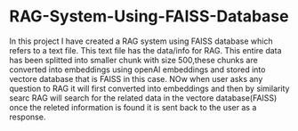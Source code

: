 # RAG-System-Using-FAISS-Database
In this project I have created a RAG system using FAISS database which refers to a text file. This text file has the data/info for RAG. This entire data has been splitted into smaller chunk with size 500,these chunks are converted into embeddings using openAI embeddings and stored into vectore database that is FAISS in this case. NOw when user asks any question to RAG it will first converted into embeddings and then by similarity searc RAG will search for the related data in the vectore database(FAISS) once the releted information is found it is sent back to the user as a response.
